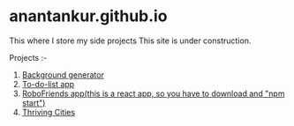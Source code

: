 # anantankur.github.io
This where I store my side projects
This site is under construction.

Projects :-
1) [Background generator](https://anantankur.github.io/background-gen)
2) [To-do-list app](https://anantankur.github.io/list)
3) [RoboFriends app(this is a react app, so you have to download and "npm start")](https://github.com/anantankur/anantankur.github.io/tree/master/robofriends)
4) [Thriving Cities](https://anantankur.github.io/thriving)
